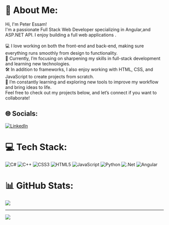 # 💫 About Me:
Hi, I'm Peter Essam!<br> I'm a passionate Full Stack Web Developer specializing in Angular,and ASP.NET API. I enjoy building a full  web applications .<br><br>💻 I love working on both the front-end and back-end, making sure everything runs smoothly from design to functionality.<br>🌱 Currently, I’m focusing on sharpening my skills in full-stack development and learning new technologies.<br>🛠️ In addition to frameworks, I also enjoy working with HTML, CSS, and JavaScript to create projects from scratch.<br>🚀 I’m constantly learning and exploring new tools to improve my workflow and bring ideas to life.<br>Feel free to check out my projects below, and let’s connect if you want to collaborate!


## 🌐 Socials:
[![LinkedIn](https://img.shields.io/badge/LinkedIn-%230077B5.svg?logo=linkedin&logoColor=white)](https://linkedin.com/in/peter3ssam) 

# 💻 Tech Stack:
![C#](https://img.shields.io/badge/c%23-%23239120.svg?style=for-the-badge&logo=csharp&logoColor=white) ![C++](https://img.shields.io/badge/c++-%2300599C.svg?style=for-the-badge&logo=c%2B%2B&logoColor=white) ![CSS3](https://img.shields.io/badge/css3-%231572B6.svg?style=for-the-badge&logo=css3&logoColor=white) ![HTML5](https://img.shields.io/badge/html5-%23E34F26.svg?style=for-the-badge&logo=html5&logoColor=white) ![JavaScript](https://img.shields.io/badge/javascript-%23323330.svg?style=for-the-badge&logo=javascript&logoColor=%23F7DF1E) ![Python](https://img.shields.io/badge/python-3670A0?style=for-the-badge&logo=python&logoColor=ffdd54) ![.Net](https://img.shields.io/badge/.NET-5C2D91?style=for-the-badge&logo=.net&logoColor=white) ![Angular](https://img.shields.io/badge/angular-%23DD0031.svg?style=for-the-badge&logo=angular&logoColor=white)
# 📊 GitHub Stats:
![](https://github-readme-stats.vercel.app/api/top-langs/?username=peter3ssam&theme=dark&hide_border=false&include_all_commits=false&count_private=false&layout=compact)

---
[![](https://visitcount.itsvg.in/api?id=peter3ssam&icon=0&color=0)](https://visitcount.itsvg.in)

<!-- Proudly created with GPRM ( https://gprm.itsvg.in ) -->
